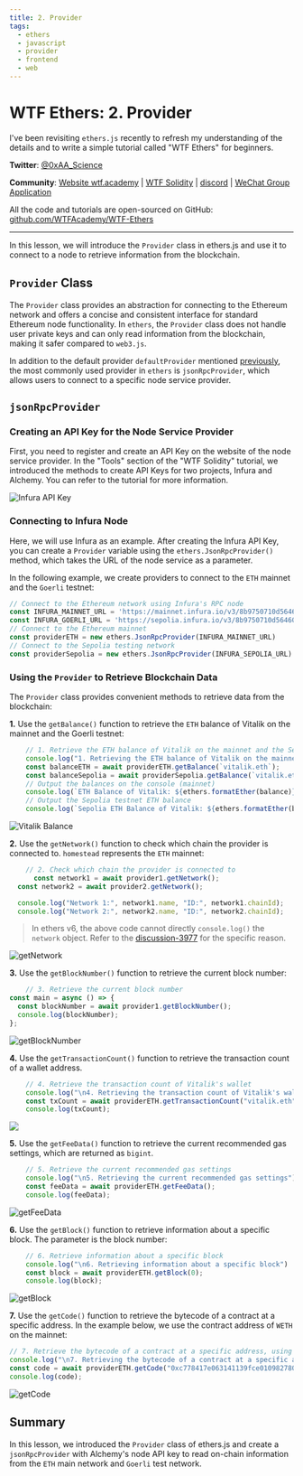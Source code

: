 ```yaml
---
title: 2. Provider
tags:
  - ethers
  - javascript
  - provider
  - frontend
  - web
---
```


# WTF Ethers: 2. Provider

I've been revisiting `ethers.js` recently to refresh my understanding of the details and to write a simple tutorial called "WTF Ethers" for beginners.

**Twitter**: [@0xAA_Science](https://twitter.com/0xAA_Science)

**Community**: [Website wtf.academy](https://wtf.academy) | [WTF Solidity](https://github.com/AmazingAng/WTFSolidity) | [discord](https://discord.gg/5akcruXrsk) | [WeChat Group Application](https://docs.google.com/forms/d/e/1FAIpQLSe4KGT8Sh6sJ7hedQRuIYirOoZK_85miz3dw7vA1-YjodgJ-A/viewform?usp=sf_link)

All the code and tutorials are open-sourced on GitHub: [github.com/WTFAcademy/WTF-Ethers](https://github.com/WTFAcademy/WTF-Ethers)

-----

In this lesson, we will introduce the `Provider` class in ethers.js and use it to connect to a node to retrieve information from the blockchain.

## `Provider` Class

The `Provider` class provides an abstraction for connecting to the Ethereum network and offers a concise and consistent interface for standard Ethereum node functionality. In `ethers`, the `Provider` class does not handle user private keys and can only read information from the blockchain, making it safer compared to `web3.js`.

In addition to the default provider `defaultProvider` mentioned [previously](https://github.com/WTFAcademy/WTF-Ethers), the most commonly used provider in `ethers` is `jsonRpcProvider`, which allows users to connect to a specific node service provider.

## `jsonRpcProvider`

### Creating an API Key for the Node Service Provider

First, you need to register and create an API Key on the website of the node service provider. In the "Tools" section of the "WTF Solidity" tutorial, we introduced the methods to create API Keys for two projects, Infura and Alchemy. You can refer to the tutorial for more information.

![Infura API Key](img/2-1.png)

### Connecting to Infura Node

Here, we will use Infura as an example. After creating the Infura API Key, you can create a `Provider` variable using the `ethers.JsonRpcProvider()` method, which takes the URL of the node service as a parameter.

In the following example, we create providers to connect to the `ETH` mainnet and the `Goerli` testnet:

```javascript
// Connect to the Ethereum network using Infura's RPC node
const INFURA_MAINNET_URL = 'https://mainnet.infura.io/v3/8b9750710d56460d940aeff479672b3a';
const INFURA_GOERLI_URL = 'https://sepolia.infura.io/v3/8b9750710d56460d940aeff479672b3a';
// Connect to the Ethereum mainnet
const providerETH = new ethers.JsonRpcProvider(INFURA_MAINNET_URL)
// Connect to the Sepolia testing network
const providerSepolia = new ethers.JsonRpcProvider(INFURA_SEPOLIA_URL)
```

### Using the `Provider` to Retrieve Blockchain Data

The `Provider` class provides convenient methods to retrieve data from the blockchain:

**1.** Use the `getBalance()` function to retrieve the `ETH` balance of Vitalik on the mainnet and the Goerli testnet:

```javascript
    // 1. Retrieve the ETH balance of Vitalik on the mainnet and the Sepolia testnet
    console.log("1. Retrieving the ETH balance of Vitalik on the mainnet and the Sepolia testnet");
    const balanceETH = await providerETH.getBalance(`vitalik.eth`);
    const balanceSepolia = await providerSepolia.getBalance(`vitalik.eth`);
    // Output the balances on the console (mainnet)
    console.log(`ETH Balance of Vitalik: ${ethers.formatEther(balance)} ETH`);
    // Output the Sepolia testnet ETH balance
    console.log(`Sepolia ETH Balance of Vitalik: ${ethers.formatEther(balanceSepolia)} ETH`);
```

![Vitalik Balance](img/2-2.png)

**2.** Use the `getNetwork()` function to check which chain the provider is connected to. `homestead` represents the `ETH` mainnet:

```javascript
    // 2. Check which chain the provider is connected to
      const network1 = await provider1.getNetwork();
  const network2 = await provider2.getNetwork();

  console.log("Network 1:", network1.name, "ID:", network1.chainId);
  console.log("Network 2:", network2.name, "ID:", network2.chainId);
```
> In ethers v6, the above code cannot directly `console.log()` the `network` object. Refer to the [discussion-3977](https://github.com/ethers-io/ethers.js/discussions/3977) for the specific reason.

![getNetwork](img/2-3.png)

**3.** Use the `getBlockNumber()` function to retrieve the current block number:

```javascript
    // 3. Retrieve the current block number
const main = async () => {
  const blockNumber = await provider1.getBlockNumber();
  console.log(blockNumber);
};
```

![getBlockNumber](img/2-4.png)

**4.** Use the `getTransactionCount()` function to retrieve the transaction count of a wallet address.

```javascript
    // 4. Retrieve the transaction count of Vitalik's wallet
    console.log("\n4. Retrieving the transaction count of Vitalik's wallet")
    const txCount = await providerETH.getTransactionCount("vitalik.eth");
    console.log(txCount);
```

![](img/2-5.png)

**5.** Use the `getFeeData()` function to retrieve the current recommended gas settings, which are returned as `bigint`.

```javascript
    // 5. Retrieve the current recommended gas settings
    console.log("\n5. Retrieving the current recommended gas settings")
    const feeData = await providerETH.getFeeData();
    console.log(feeData);
```

![getFeeData](img/2-6.png)

**6.** Use the `getBlock()` function to retrieve information about a specific block. The parameter is the block number:

```javascript
    // 6. Retrieve information about a specific block
    console.log("\n6. Retrieving information about a specific block")
    const block = await providerETH.getBlock(0);
    console.log(block);
```

![getBlock](img/2-7.png)

**7.** Use the `getCode()` function to retrieve the bytecode of a contract at a specific address. In the example below, we use the contract address of `WETH` on the mainnet:

```javascript
// 7. Retrieve the bytecode of a contract at a specific address, using the contract address of WETH on the mainnet as an example
console.log("\n7. Retrieving the bytecode of a contract at a specific address, using the contract address of WETH on the mainnet as an example")
const code = await providerETH.getCode("0xc778417e063141139fce010982780140aa0cd5ab");
console.log(code);
```

![getCode](img/2-8.png)

## Summary

In this lesson, we introduced the `Provider` class of ethers.js and create a `jsonRpcProvider` with Alchemy's node API key to read on-chain information from the `ETH` main network and `Goerli` test network.
